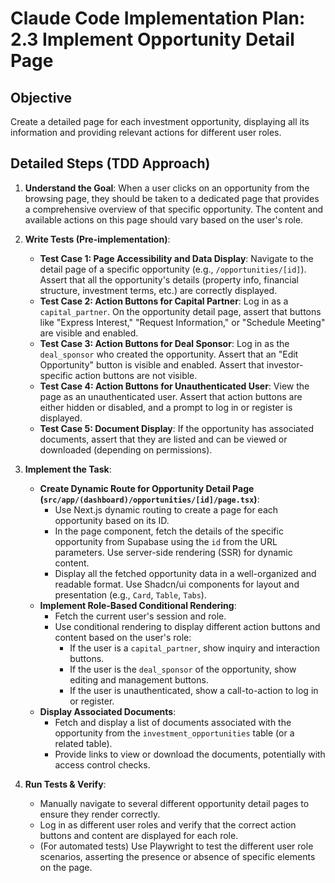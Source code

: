 # Claude Code Implementation Plan: 2.3 Implement Opportunity Detail Page

## Objective
Create a detailed page for each investment opportunity, displaying all its information and providing relevant actions for different user roles.

## Detailed Steps (TDD Approach)

1.  **Understand the Goal**: When a user clicks on an opportunity from the browsing page, they should be taken to a dedicated page that provides a comprehensive overview of that specific opportunity. The content and available actions on this page should vary based on the user's role.

2.  **Write Tests (Pre-implementation)**:
    *   **Test Case 1: Page Accessibility and Data Display**: Navigate to the detail page of a specific opportunity (e.g., `/opportunities/[id]`). Assert that all the opportunity's details (property info, financial structure, investment terms, etc.) are correctly displayed.
    *   **Test Case 2: Action Buttons for Capital Partner**: Log in as a `capital_partner`. On the opportunity detail page, assert that buttons like "Express Interest," "Request Information," or "Schedule Meeting" are visible and enabled.
    *   **Test Case 3: Action Buttons for Deal Sponsor**: Log in as the `deal_sponsor` who created the opportunity. Assert that an "Edit Opportunity" button is visible and enabled. Assert that investor-specific action buttons are not visible.
    *   **Test Case 4: Action Buttons for Unauthenticated User**: View the page as an unauthenticated user. Assert that action buttons are either hidden or disabled, and a prompt to log in or register is displayed.
    *   **Test Case 5: Document Display**: If the opportunity has associated documents, assert that they are listed and can be viewed or downloaded (depending on permissions).

3.  **Implement the Task**: 
    *   **Create Dynamic Route for Opportunity Detail Page (`src/app/(dashboard)/opportunities/[id]/page.tsx`)**:
        *   Use Next.js dynamic routing to create a page for each opportunity based on its ID.
        *   In the page component, fetch the details of the specific opportunity from Supabase using the `id` from the URL parameters. Use server-side rendering (SSR) for dynamic content.
        *   Display all the fetched opportunity data in a well-organized and readable format. Use Shadcn/ui components for layout and presentation (e.g., `Card`, `Table`, `Tabs`).
    *   **Implement Role-Based Conditional Rendering**: 
        *   Fetch the current user's session and role.
        *   Use conditional rendering to display different action buttons and content based on the user's role:
            *   If the user is a `capital_partner`, show inquiry and interaction buttons.
            *   If the user is the `deal_sponsor` of the opportunity, show editing and management buttons.
            *   If the user is unauthenticated, show a call-to-action to log in or register.
    *   **Display Associated Documents**: 
        *   Fetch and display a list of documents associated with the opportunity from the `investment_opportunities` table (or a related table).
        *   Provide links to view or download the documents, potentially with access control checks.

4.  **Run Tests & Verify**: 
    *   Manually navigate to several different opportunity detail pages to ensure they render correctly.
    *   Log in as different user roles and verify that the correct action buttons and content are displayed for each role.
    *   (For automated tests) Use Playwright to test the different user role scenarios, asserting the presence or absence of specific elements on the page.


